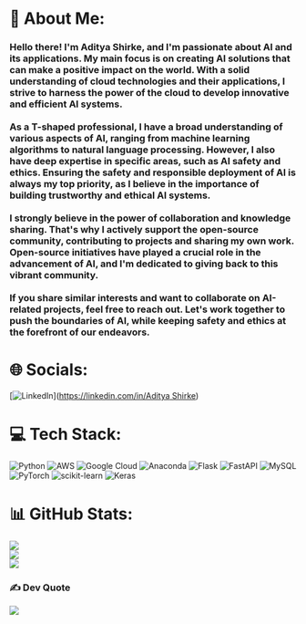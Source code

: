 # 💫 About Me:
### Hello there! I'm Aditya Shirke, and I'm passionate about AI and its applications. My main focus is on creating AI solutions that can make a positive impact on the world. With a solid understanding of cloud technologies and their applications, I strive to harness the power of the cloud to develop innovative and efficient AI systems.<br><br>As a T-shaped professional, I have a broad understanding of various aspects of AI, ranging from machine learning algorithms to natural language processing. However, I also have deep expertise in specific areas, such as AI safety and ethics. Ensuring the safety and responsible deployment of AI is always my top priority, as I believe in the importance of building trustworthy and ethical AI systems.<br><br>I strongly believe in the power of collaboration and knowledge sharing. That's why I actively support the open-source community, contributing to projects and sharing my own work. Open-source initiatives have played a crucial role in the advancement of AI, and I'm dedicated to giving back to this vibrant community.<br><br>If you share similar interests and want to collaborate on AI-related projects, feel free to reach out. Let's work together to push the boundaries of AI, while keeping safety and ethics at the forefront of our endeavors.


# 🌐 Socials:
[![LinkedIn](https://img.shields.io/badge/LinkedIn-%230077B5.svg?logo=linkedin&logoColor=white)]([https://linkedin.com/in/Aditya Shirke](https://www.linkedin.com/in/aditya-shirke-031695269/)) 

# 💻 Tech Stack:
![Python](https://img.shields.io/badge/python-3670A0?style=flat-square&logo=python&logoColor=ffdd54) ![AWS](https://img.shields.io/badge/AWS-%23FF9900.svg?style=flat-square&logo=amazon-aws&logoColor=white) ![Google Cloud](https://img.shields.io/badge/Google%20Cloud-%234285F4.svg?style=flat-square&logo=google-cloud&logoColor=white) ![Anaconda](https://img.shields.io/badge/Anaconda-%2344A833.svg?style=flat-square&logo=anaconda&logoColor=white) ![Flask](https://img.shields.io/badge/flask-%23000.svg?style=flat-square&logo=flask&logoColor=white) ![FastAPI](https://img.shields.io/badge/FastAPI-005571?style=flat-square&logo=fastapi) ![MySQL](https://img.shields.io/badge/mysql-%2300f.svg?style=flat-square&logo=mysql&logoColor=white) ![PyTorch](https://img.shields.io/badge/PyTorch-%23EE4C2C.svg?style=flat-square&logo=PyTorch&logoColor=white) ![scikit-learn](https://img.shields.io/badge/scikit--learn-%23F7931E.svg?style=flat-square&logo=scikit-learn&logoColor=white) ![Keras](https://img.shields.io/badge/Keras-%23D00000.svg?style=flat-square&logo=Keras&logoColor=white)
# 📊 GitHub Stats:
![](https://github-readme-stats.vercel.app/api?username=AdityaShirke8005&theme=midnight-purple&hide_border=true&include_all_commits=true&count_private=true)<br/>
![](https://github-readme-streak-stats.herokuapp.com/?user=AdityaShirke8005&theme=midnight-purple&hide_border=true)<br/>
![](https://github-readme-stats.vercel.app/api/top-langs/?username=AdityaShirke8005&theme=midnight-purple&hide_border=true&include_all_commits=true&count_private=true&layout=compact)

### ✍️ Dev Quote
![](https://quotes-github-readme.vercel.app/api?type=vetical&theme=tokyonight)

<!-- Proudly created with GPRM ( https://gprm.itsvg.in ) -->
